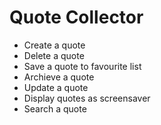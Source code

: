 # Quote Collector

* Create a quote
* Delete a quote
* Save a quote to favourite list
* Archieve a quote
* Update a quote
* Display quotes as screensaver
* Search a quote